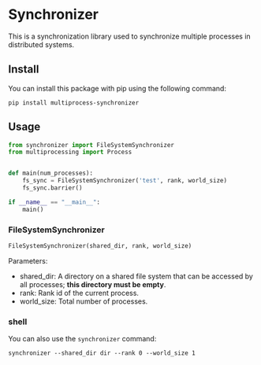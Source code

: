 # Synchronizer

This is a synchronization library used to synchronize multiple processes in distributed systems.

## Install

You can install this package with pip using the following command:

```shell
pip install multiprocess-synchronizer
```

## Usage

```python
from synchronizer import FileSystemSynchronizer
from multiprocessing import Process


def main(num_processes):
    fs_sync = FileSystemSynchronizer('test', rank, world_size)
    fs_sync.barrier()

if __name__ == "__main__":
    main()
```

### FileSystemSynchronizer

```python
FileSystemSynchronizer(shared_dir, rank, world_size)
```

Parameters:
- shared_dir: A directory on a shared file system that can be accessed by all processes; **this directory must be empty**.
- rank: Rank id of the current process.
- world_size: Total number of processes.

### shell

You can also use the `synchronizer` command:

```shell
synchronizer --shared_dir dir --rank 0 --world_size 1
```

